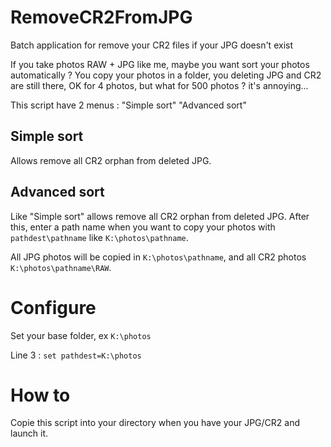 # RemoveCR2FromJPG
Batch application for remove your CR2 files if your JPG doesn't exist

If you take photos RAW + JPG like me, maybe you want sort your photos automatically ?
You copy your photos in a folder, you deleting JPG and CR2 are still there, OK for 4 photos, but what for 500 photos ?
it's annoying...

This script have 2 menus :
"Simple sort"
"Advanced sort"

## Simple sort

Allows remove all CR2 orphan from deleted JPG. 

## Advanced sort

Like "Simple sort" allows remove all CR2 orphan from deleted JPG. After this, enter a path name when you want to copy your
photos with `pathdest\pathname` like `K:\photos\pathname`.

All JPG photos will be copied in `K:\photos\pathname`, and all CR2 photos `K:\photos\pathname\RAW`.

# Configure
Set your base folder, ex `K:\photos`

Line 3 : `set pathdest=K:\photos`

# How to
Copie this script into your directory when you have your JPG/CR2 and launch it.
